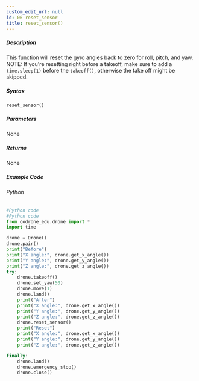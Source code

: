```yaml
---
custom_edit_url: null
id: 06-reset_sensor
title: reset_sensor()
---
```


##### Description

This function will reset the gyro angles back to zero for roll, pitch, and yaw. NOTE: If you're resetting right before a takeoff, make sure to add a ```time.sleep(1)``` before the ```takeoff()```,  otherwise the take off might be skipped.


##### Syntax

```reset_sensor()```


##### Parameters
None

##### Returns

None

##### Example Code
###### Python
```python
#Python code
#Python code
from codrone_edu.drone import *
import time

drone = Drone()
drone.pair()
print("Before")
print("X angle:", drone.get_x_angle())
print("Y angle:", drone.get_y_angle())
print("Z angle:", drone.get_z_angle())
try:
    drone.takeoff()
    drone.set_yaw(50)
    drone.move(1)
    drone.land()
    print("After")
    print("X angle:", drone.get_x_angle())
    print("Y angle:", drone.get_y_angle())
    print("Z angle:", drone.get_z_angle())
    drone.reset_sensor()
    print("Reset")
    print("X angle:", drone.get_x_angle())
    print("Y angle:", drone.get_y_angle())
    print("Z angle:", drone.get_z_angle())

finally:
    drone.land()
    drone.emergency_stop()
    drone.close()
```